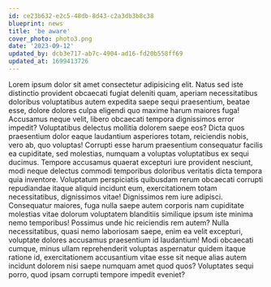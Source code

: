 ```yaml
---
id: ce23b632-e2c5-48db-8d43-c2a3db3b8c38
blueprint: news
title: 'be aware'
cover_photo: photo3.png
date: '2023-09-12'
updated_by: dcb3e717-ab7c-4904-ad16-fd20b558ff69
updated_at: 1699413726
---
```

Lorem ipsum dolor sit amet consectetur adipisicing elit. Natus sed iste distinctio provident obcaecati fugiat deleniti quam, aperiam necessitatibus doloribus voluptatibus autem expedita saepe sequi praesentium, beatae esse, dolore dolores culpa eligendi quo maxime harum maiores fuga! Accusamus neque velit, libero obcaecati tempora dignissimos error impedit? Voluptatibus delectus mollitia dolorem saepe eos? Dicta quos praesentium dolor eaque laudantium asperiores totam, reiciendis nobis, vero ab, quo voluptas! Corrupti esse harum praesentium consequatur facilis ea cupiditate, sed molestias, numquam a voluptas voluptatibus ex sequi ducimus. Tempore accusamus quaerat excepturi iure provident nesciunt, modi neque delectus commodi temporibus doloribus veritatis dicta tempora quia inventore. Voluptatum perspiciatis quibusdam rerum obcaecati corrupti repudiandae itaque aliquid incidunt eum, exercitationem totam necessitatibus, dignissimos vitae! Dignissimos rem iure adipisci. Consequatur maiores, fuga nulla saepe autem corporis nam cupiditate molestias vitae dolorum voluptatem blanditiis similique ipsum iste minima nemo temporibus! Possimus unde hic reiciendis rem autem? Nulla necessitatibus, quasi nemo laboriosam saepe, enim ea velit excepturi, voluptate dolores accusamus praesentium id laudantium! Modi obcaecati cumque, minus ullam reprehenderit voluptas aspernatur quidem itaque ratione id, exercitationem accusantium vitae esse sit neque alias autem incidunt dolorem nisi saepe numquam amet quod quos? Voluptates sequi porro, quod ipsam corrupti tempore impedit eveniet?
